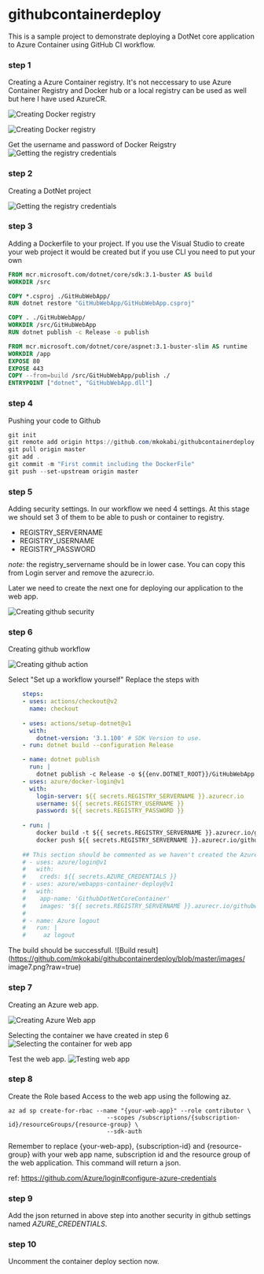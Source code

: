 # githubcontainerdeploy

This is a sample project to demonstrate deploying a DotNet core application to Azure Container using GitHub CI workflow.

### step 1
Creating a Azure Container registry. 
It's not neccessary to use Azure Container Registry and Docker hub or a local registry can be used as well but here I have used AzureCR.

![Creating Docker registry](https://github.com/mkokabi/githubcontainerdeploy/blob/master/images/image0.png?raw=true)

![Creating Docker registry](https://github.com/mkokabi/githubcontainerdeploy/blob/master/images/image01.png?raw=true)

Get the username and password of Docker Reigstry
![Getting the registry credentials](https://github.com/mkokabi/githubcontainerdeploy/blob/master/images/image02.png?raw=true)

### step 2
Creating a DotNet project

![Getting the registry credentials](https://github.com/mkokabi/githubcontainerdeploy/blob/master/images/image3.png?raw=true)

### step 3
Adding a Dockerfile to your project. 
If you use the Visual Studio to create your web project it would be created but if you use CLI you need to put your own
```Dockerfile
FROM mcr.microsoft.com/dotnet/core/sdk:3.1-buster AS build
WORKDIR /src

COPY *.csproj ./GitHubWebApp/
RUN dotnet restore "GitHubWebApp/GitHubWebApp.csproj"

COPY . ./GitHubWebApp/
WORKDIR /src/GitHubWebApp
RUN dotnet publish -c Release -o publish

FROM mcr.microsoft.com/dotnet/core/aspnet:3.1-buster-slim AS runtime
WORKDIR /app
EXPOSE 80
EXPOSE 443
COPY --from=build /src/GitHubWebApp/publish ./
ENTRYPOINT ["dotnet", "GitHubWebApp.dll"]
```

### step 4
Pushing your code to Github
```PowerShell
git init
git remote add origin https://github.com/mkokabi/githubcontainerdeploy.git
git pull origin master
git add .
git commit -m "First commit including the DockerFile"
git push --set-upstream origin master
```

### step 5
Adding security settings. In our workflow we need 4 settings. 
At this stage we should set 3 of them to be able to push or container to registry.
- REGISTRY_SERVERNAME
- REGISTRY_USERNAME
- REGISTRY_PASSWORD

*note:* the registry_servername should be in lower case. You can copy this from Login server and remove the azurecr.io.

Later we need to create the next one for deploying our application to the web app.

![Creating github security](https://github.com/mkokabi/githubcontainerdeploy/blob/master/images/image5.png?raw=true)


### step 6
Creating github workflow

![Creating github action](https://github.com/mkokabi/githubcontainerdeploy/blob/master/images/image3.png?raw=true)

Select "Set up a workflow yourself"
Replace the steps with 
```YAML
    steps:
    - uses: actions/checkout@v2
      name: checkout
      
    - uses: actions/setup-dotnet@v1
      with:
        dotnet-version: '3.1.100' # SDK Version to use.
    - run: dotnet build --configuration Release

    - name: dotnet publish
      run: |
        dotnet publish -c Release -o ${{env.DOTNET_ROOT}}/GitHubWebApp 
    - uses: azure/docker-login@v1
      with:
        login-server: ${{ secrets.REGISTRY_SERVERNAME }}.azurecr.io
        username: ${{ secrets.REGISTRY_USERNAME }}
        password: ${{ secrets.REGISTRY_PASSWORD }}
    
    - run: |
        docker build -t ${{ secrets.REGISTRY_SERVERNAME }}.azurecr.io/githubwebapp:${{ github.sha }} .
        docker push ${{ secrets.REGISTRY_SERVERNAME }}.azurecr.io/githubwebapp:${{ github.sha }} 
      
    ## This section should be commented as we haven't created the Azure web app yet
    # - uses: azure/login@v1
    #   with:
    #    creds: ${{ secrets.AZURE_CREDENTIALS }}
    # - uses: azure/webapps-container-deploy@v1
    #   with:
    #    app-name: 'GithubDotNetCoreContainer'
    #    images: '${{ secrets.REGISTRY_SERVERNAME }}.azurecr.io/githubwebapp:${{ github.sha }}'
    #    
    # - name: Azure logout
    #   run: |
    #     az logout
```

The build should be successfull.
![Build result](https://github.com/mkokabi/githubcontainerdeploy/blob/master/images/
image7.png?raw=true)

### step 7
Creating an Azure web app. 

![Creating Azure Web app](https://github.com/mkokabi/githubcontainerdeploy/blob/master/images/image1.png?raw=true)

Selecting the container we have created in step 6
![Selecting the container for web app](https://github.com/mkokabi/githubcontainerdeploy/blob/master/images/image12.jpg?raw=true)

Test the web app.
![Testing web app](https://github.com/mkokabi/githubcontainerdeploy/blob/master/images/image6.png?raw=true)


### step 8
Create the Role based Access to the web app using the following az. 
```
az ad sp create-for-rbac --name "{your-web-app}" --role contributor \
                            --scopes /subscriptions/{subscription-id}/resourceGroups/{resource-group} \
                            --sdk-auth
```

Remember to replace {your-web-app}, {subscription-id} and {resource-group} with your web app name,  subscription id and the resource group of the web application.
This command will return a json. 

ref: https://github.com/Azure/login#configure-azure-credentials

### step 9
Add the json returned in above step into another security in github settings named *AZURE_CREDENTIALS*.


### step 10
Uncomment the container deploy section now.
